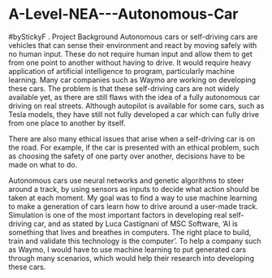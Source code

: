 # A-Level-NEA---Autonomous-Car
#byStickyF
.
Project Background
Autonomous cars or self-driving cars are vehicles that can sense their environment and react by moving safely with no human input. These do not require human input and allow them to get from one point to another without having to drive. It would require heavy application of artificial intelligence to program, particularly machine learning. Many car companies such as Waymo are working on developing these cars.
The problem is that these self-driving cars are not widely available yet, as there are still flaws with the idea of a fully autonomous car driving on real streets. Although autopilot is available for some cars, such as Tesla models, they have still not fully developed a car which can fully drive from one place to another by itself.

There are also many ethical issues that arise when a self-driving car is on the road. For example, if the car is presented with an ethical problem, such as choosing the safety of one party over another, decisions have to be made on what to do.

Autonomous cars use neural networks and genetic algorithms to steer around a track, by using sensors as inputs to decide what action should be taken at each moment. My goal was to find a way to use machine learning to make a generation of cars learn how to drive around a user-made track. Simulation is one of the most important factors in developing real self-driving car, and as stated by Luca Castignani of MSC Software, ‘AI is something that lives and breathes in computers. The right place to build, train and validate this technology is the computer’. 
To help a company such as Waymo, I would have to use machine learning to put generated cars through many scenarios, which would help their research into developing these cars.



